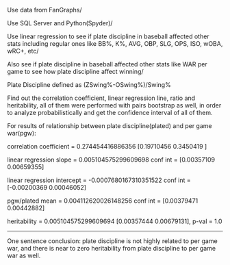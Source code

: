 Use data from FanGraphs/

Use SQL Server and Python(Spyder)/

Use linear regression to see if plate discipline in baseball affected other stats including regular ones like BB%, K%, AVG, OBP, SLG, OPS, ISO, wOBA, wRC+, etc/

Also see if plate discipline in baseball affected other stats like WAR per game to see how plate discipline affect winning/

Plate Discipline defined as (ZSwing%-OSwing%)/Swing%

Find out the correlation coefficient, linear regression line, ratio and heritability, all of them were performed with pairs bootstrap as well, in order to analyze probabilistically and get the confidence interval of all of them.


For results of relationship between plate discipline(plated) and per game war(pgw):

correlation coefficient = 0.274454416886356 [0.19710456 0.3450419 ]

linear regression slope = 0.005104575299609698 conf int = [0.00357109 0.00659355]

linear regression intercept = -0.0007680167310351522 conf int = [-0.00200369  0.00046052]

pgw/plated mean = 0.004112620026148256 conf int = [0.00379471 0.00442882]

heritability = 0.005104575299609694 [0.00357444 0.00679131], p-val = 1.0


-------------------------------------------------------------------------------------------------------------------------------------------------------------------------
One sentence conclusion: plate discipline is not highly related to per game war, and there is near to zero heritability from plate discipline to per game war as well.
